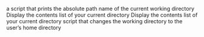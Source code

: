 a script that prints the absolute path name of the current working directory
Display the contents list of your current directory
Display the contents list of your current directory
script that changes the working directory to the user’s home directory
